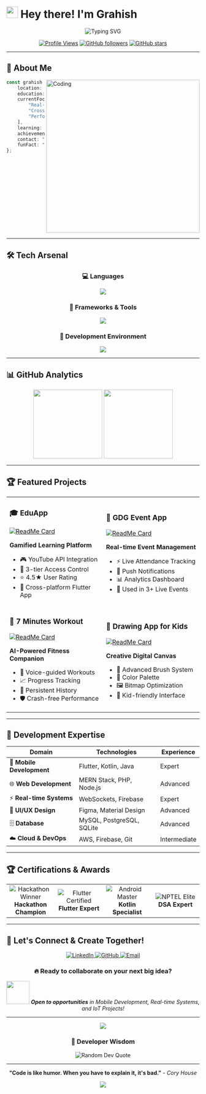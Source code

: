 # <img src="https://raw.githubusercontent.com/MartinHeinz/MartinHeinz/master/wave.gif" width="30px" height="30px"> Hey there! I'm **Grahish**

<div align="center">
  <img src="https://readme-typing-svg.herokuapp.com?font=Fira+Code&size=22&duration=4000&pause=1000&color=00D9FF&center=true&vCenter=true&width=600&lines=Full-Stack+%26+Mobile+Developer;Real-time+Systems+Expert;Flutter+%26+Kotlin+Specialist;CodeIgnite+Hackathon+Winner+2025;Building+the+Future+with+Code!" alt="Typing SVG" />
</div>

<div align="center">

[![Profile Views](https://komarev.com/ghpvc/?username=grahish-code&label=Profile%20views&color=0e75b6&style=for-the-badge)](https://github.com/Grahish-code)
[![GitHub followers](https://img.shields.io/github/followers/Grahish-code?label=Followers&style=for-the-badge&color=blue)](https://github.com/Grahish-code)
[![GitHub stars](https://img.shields.io/github/stars/Grahish-code?label=Stars&style=for-the-badge&color=yellow)](https://github.com/Grahish-code)

</div>

---

## 🚀 About Me

<img align="right" alt="Coding" width="400" src="https://raw.githubusercontent.com/abhisheknaiidu/abhisheknaiidu/master/code.gif">

```typescript
const grahish = {
    location: "Navi Mumbai, India 🇮🇳",
    education: "Computer Engineering Student",
    currentFocus: [
        "Real-time IoT data visualization apps",
        "Cross-platform mobile development",
        "Performance optimization"
    ],
    learning: ["MERN Stack", "AWS Cloud Technologies"],
    achievement: "🏆 CodeIgnite Hackathon Winner 2025",
    contact: "grahishgrahish@gmail.com",
    funFact: "I turn coffee into code! ☕️→💻"
};
```

<br clear="right"/>

---

## 🛠️ Tech Arsenal

<div align="center">

### 💻 Languages
<img src="https://skillicons.dev/icons?i=kotlin,dart,java,js,ts,cpp,php,python&theme=dark" />

### 🧰 Frameworks & Tools
<img src="https://skillicons.dev/icons?i=flutter,firebase,spring,nodejs,mysql,postgres,git,github&theme=dark" />

### 🔧 Development Environment
<img src="https://skillicons.dev/icons?i=androidstudio,vscode,figma,postman&theme=dark" />

</div>

---

## 📊 GitHub Analytics

<div align="center">
  <img height="180em" src="https://github-readme-stats.vercel.app/api?username=Grahish-code&show_icons=true&theme=tokyonight&include_all_commits=true&count_private=true"/>
  <img height="180em" src="https://github-readme-stats.vercel.app/api/top-langs/?username=Grahish-code&layout=compact&langs_count=8&theme=tokyonight"/>
</div>

---

## 🏆 Featured Projects

<div align="center">

<table>
<tr>
<td width="50%">

### 🎓 EduApp
[![ReadMe Card](https://github-readme-stats.vercel.app/api/pin/?username=Grahish-code&repo=EduApp&theme=tokyonight)](https://github.com/Grahish-code/EduApp)

**Gamified Learning Platform**
- 🎮 YouTube API Integration
- 🔐 3-tier Access Control
- ⭐ 4.5★ User Rating
- 📱 Cross-platform Flutter App

</td>
<td width="50%">

### 📅 GDG Event App
[![ReadMe Card](https://github-readme-stats.vercel.app/api/pin/?username=gdgpce&repo=android-app&theme=tokyonight)](https://github.com/gdgpce/android-app)

**Real-time Event Management**
- ⚡ Live Attendance Tracking
- 🔔 Push Notifications
- 📊 Analytics Dashboard
- 🎯 Used in 3+ Live Events

</td>
</tr>
<tr>
<td width="50%">

### 💪 7 Minutes Workout
[![ReadMe Card](https://github-readme-stats.vercel.app/api/pin/?username=Grahish-code&repo=7MinutesWorkOut&theme=tokyonight)](https://github.com/Grahish-code/7MinutesWorkOut)

**AI-Powered Fitness Companion**
- 🎤 Voice-guided Workouts
- 📈 Progress Tracking
- 💾 Persistent History
- 🛡️ Crash-free Performance

</td>
<td width="50%">

### 🎨 Drawing App for Kids
[![ReadMe Card](https://github-readme-stats.vercel.app/api/pin/?username=Grahish-code&repo=Drawing-App&theme=tokyonight)](https://github.com/Grahish-code/Drawing-App)

**Creative Digital Canvas**
- 🎨 Advanced Brush System
- 🌈 Color Palette
- 🖼️ Bitmap Optimization
- 👶 Kid-friendly Interface

</td>
</tr>
</table>

</div>

---

## 🎯 Development Expertise

<div align="center">

| Domain | Technologies | Experience |
|--------|-------------|------------|
| 📱 **Mobile Development** | Flutter, Kotlin, Java | Expert |
| 🌐 **Web Development** | MERN Stack, PHP, Node.js | Advanced |
| ⚡ **Real-time Systems** | WebSockets, Firebase | Expert |
| 🎨 **UI/UX Design** | Figma, Material Design | Advanced |
| 🗄️ **Database** | MySQL, PostgreSQL, SQLite | Advanced |
| ☁️ **Cloud & DevOps** | AWS, Firebase, Git | Intermediate |

</div>

---

## 🏆 Certifications & Awards

<div align="center">

<table>
<tr>
<td align="center" width="25%">
<img src="https://img.shields.io/badge/🏆_Winner-CodeIgnite_2025-FFD700?style=for-the-badge&logo=trophy&logoColor=black" alt="Hackathon Winner"/>
<br><strong>Hackathon Champion</strong>
</td>
<td align="center" width="25%">
<img src="https://img.shields.io/badge/Flutter-Certified-02569B?style=for-the-badge&logo=flutter&logoColor=white" alt="Flutter Certified"/>
<br><strong>Flutter Expert</strong>
</td>
<td align="center" width="25%">
<img src="https://img.shields.io/badge/Android-Master-3DDC84?style=for-the-badge&logo=android&logoColor=white" alt="Android Master"/>
<br><strong>Kotlin Specialist</strong>
</td>
<td align="center" width="25%">
<img src="https://img.shields.io/badge/NPTEL-Elite-FF6B35?style=for-the-badge&logo=academia&logoColor=white" alt="NPTEL Elite"/>
<br><strong>DSA Expert</strong>
</td>
</tr>
</table>

</div>

---


## 🤝 Let's Connect & Create Together!

<div align="center">

<a href="https://linkedin.com/in/grahish">
<img src="https://img.shields.io/badge/LinkedIn-Let's_Connect-0077B5?style=for-the-badge&logo=linkedin&logoColor=white&labelColor=0077B5" alt="LinkedIn"/>
</a>
<a href="https://github.com/Grahish-code">
<img src="https://img.shields.io/badge/GitHub-Follow_Me-181717?style=for-the-badge&logo=github&logoColor=white&labelColor=181717" alt="GitHub"/>
</a>
<a href="mailto:grahishgrahish@gmail.com">
<img src="https://img.shields.io/badge/Email-Get_in_Touch-D14836?style=for-the-badge&logo=gmail&logoColor=white&labelColor=D14836" alt="Email"/>
</a>

### 🔥 Ready to collaborate on your next big idea?

<img src="https://media.giphy.com/media/LnQjpWaON8nhr21vNW/giphy.gif" width="60"> 
<em><b>Open to opportunities</b> in Mobile Development, Real-time Systems, and IoT Projects!</em>

</div>

---

<div align="center">
  
<img src="https://github-readme-activity-graph.vercel.app/graph?username=Grahish-code&theme=tokyo-night&bg_color=1a1b27&color=38bdae&line=70a5fd&point=bf91f3&area=true&hide_border=true" />

</div>

<div align="center">

### 💭 Developer Wisdom

<img src="https://quotes-github-readme.vercel.app/api?type=horizontal&theme=tokyonight" alt="Random Dev Quote"/>

---

**"Code is like humor. When you have to explain it, it's bad."** - *Cory House*

<img src="https://capsule-render.vercel.app/api?type=waving&color=gradient&height=100&section=footer&text=Thanks%20for%20visiting!&fontSize=16&fontAlignY=65&desc=Happy%20Coding!&descAlignY=51&descAlign=center"/>

</div>

<!--
**Fun Facts About This Profile:**
- 🎨 Uses dynamic typing animations
- 📊 Real-time GitHub statistics
- 🌈 Gradient designs and modern styling  
- 📱 Mobile-responsive layout
- ⚡ Interactive elements and hover effects
- 🎯 Professional color scheme
- 🚀 Performance optimized
-->
